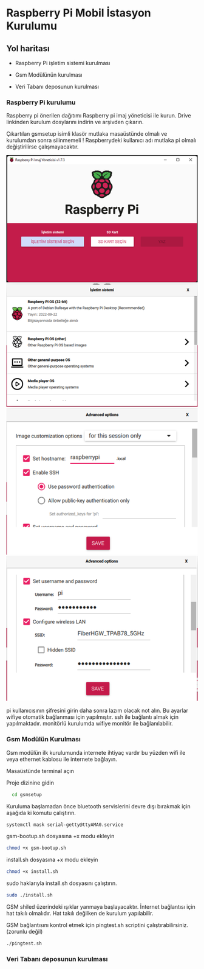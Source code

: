 
# Raspberry Pi Mobil İstasyon Kurulumu



## Yol haritası

- Raspberry Pi işletim sistemi kurulması

- Gsm Modülünün kurulması

- Veri Tabanı deposunun kurulması


  
### Raspberry Pi kurulumu

Raspberry pi önerilen dağıtımı Raspberry pi imaj yöneticisi ile kurun.
Drive linkinden kurulum dosylarını indirin ve arşivden çıkarın.

Çıkartılan gsmsetup isimli klasör mutlaka masaüstünde olmalı ve kurulumdan sonra silinmemeli !
Raspberrydeki kullanıcı adı mutlaka pi olmalı değiştirilirse çalışmayacaktır.

![Alt text](/Images/Resim1.png?raw=true "Optional Title")
![Alt text](/Images/Resim2.png?raw=true "Optional Title")
![Alt text](/Images/Resim3.png?raw=true "Optional Title")
![Alt text](/Images/Resim4.png?raw=true "Optional Title")

pi kullanıcısının şifresini girin daha sonra lazım olacak not alın.
Bu ayarlar wifiye otomatik bağlanması için yapılmıştır. ssh ile bağlantı almak için yapılmaktadır. monitörlü kurulumda wifiye monitör ile bağlanılabilir.  
### Gsm Modülün Kurulması
Gsm modülün ilk kurulumunda internete ihtiyaç vardır bu yüzden wifi ile veya ethernet kablosu ile internete bağlayın.

Masaüstünde terminal açın

Proje dizinine gidin
```bash
  cd gsmsetup
```
Kuruluma başlamadan önce bluetooth servislerini devre dışı bırakmak için aşağıda ki komutu çalıştırın.
```sh
systemctl mask serial-getty@ttyAMA0.service
```


gsm-bootup.sh dosyasına +x modu ekleyin
```sh
chmod +x gsm-bootup.sh
```
install.sh dosyasına +x modu ekleyin
```sh
chmod +x install.sh
```
sudo haklarıyla install.sh dosyasını çalıştırın.
```sh
sudo ./install.sh
```
GSM shiled üzerindeki ışıklar yanmaya başlayacaktır. İnternet bağlantısı için hat takılı olmalıdır. Hat takılı değilken de kurulum yapılabilir.

GSM bağlantısını kontrol etmek için pingtest.sh scriptini çalıştırabilirsiniz.(zorunlu değil)
```sh
./pingtest.sh
``` 
### Veri Tabanı deposunun kurulması

